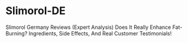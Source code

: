 # Slimorol-DE
Slimorol Germany Reviews (Expert Analysis) Does It Really Enhance Fat-Burning? Ingredients, Side Effects, And Real Customer Testimonials!
